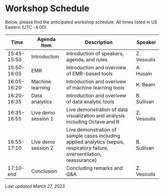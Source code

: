 # Workshop Schedule
Below, please find the anticipated workshop schedule.  All times listed in US Eastern (UTC -4:00)

| Time        | Agenda Item      | Description  | Speaker|
| ----------- |------------------|------------|-------|
| 15:45-15:50 | Introduction     | Introduction of speakers, agenda, and rules  | Z. Vesoulis |
| 15:50-16:05 | EMR              | Introduction and overview of EMR-based tools | A. Husain   |
| 16:05-16:20 | Machine learning | Introduction and overivew of machine learning tools | K. Beam |
| 16:20-16:35 | Data analytics | Introduction and overivew of data analytic tools |B. Sullivan |
| 16:35-16:55 | Live demo session 1 | Live demonstration of data visualization and analysis including Octave and R | Z. Vesoulis |
| 16:55-17:10 | Live demo session 2 | Live demonstration of sample cases including applied analytics (sepsis, respiratory failure, overventilation, reassurance) | B. Sullivan |
| 17:10-end | Conclusion | Concluding remarks and Q&A | Z. Vesoulis |

*Last updated March 27, 2023*
